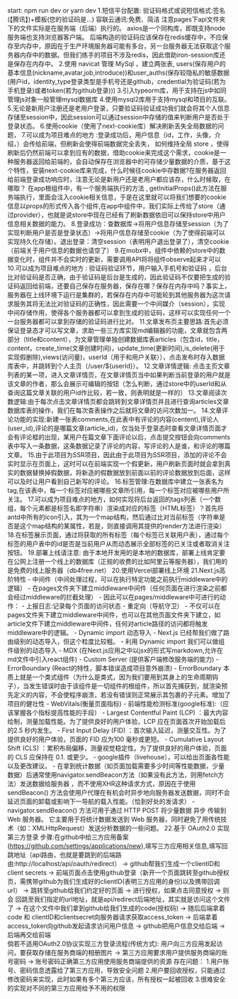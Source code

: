 start: npm run dev  or yarn dev
1.短信平台配置:
验证码格式或说短信格式:签名(【腾讯】)+模板(您的验证码是...)
容联云通讯:免费、简洁
注意pages下api文件夹下的文件实际是在服务端（后端）执行的。
axios是一个同构库，即既支持node服务端也支持浏览器客户端。
后端构造的验证码应该保存在redis缓存中，不应保存至内存中，原因在于生产环境服务器可能有多台，另一台服务器无法获取这个服务器内存中的数据。但我们练手的项目不涉及redis，因此借助iron-session库还是保存在内存中。
2.使用 navicat 管理 MySql ，建立两张表, users(保存用户的基本信息(nickname,avatar,job,introduce))和user_auths(保存较隐私的敏感数据(用户id，identity_type登录类型是手机号还是github，credential为验证码(若为手机登录)或者token(若为github登录)))
3.引入typeorm库，用于支持在js中如同管理js对象一般管理mysql数据库
4.使用mysql2库用于支持mysql和项目的互联。
5.无论是新用户注册还是老用户登录，只要验证码验证成功我们就会将其个人信息存储至session中，因此session可以通过session中存储的值来判断用户是否处于登录状态。
6.使用cookie（使用了next-cookie库）解决刷新丢失全局数据的问题，
7.可以成为项目难点的地方 :登录成功后，用户信息（id，工作，头像，介绍，）会传给前端，但刷新会使得前端数据完全丢失， 如何维持全局 store ，使得刷新后仍然前端可以拿到应有的数据，借助cookie来完成这个需求，cookie是一种服务器返回给前端的，会自动保存在浏览器中的可存储少量数据的介质，基于这个特性，安装next-cookie库来完成，什么时候往cookie中存数据?在服务器返回给前端登录成功响应时，注意无论是新用户还是老用户都应该存，什么时候取，在哪取？ 在app根组件中，有一个服务端执行的方法 , getInitialProps()此方法在服务端执行，里面会注入cookie相关信息，于是在这里就可以将我们想要的cookie信息以props的形式传入各个组件,在app中组件中，我们实际上传给了store（通过provider），也就是说store中现在已经有了刷新数据依旧可以保持store中用户信息相关数据的能力。
8.登录成功：查数据库->将用户信息存储至session（为了实现判断用户是否是登录状态）->将用户信息存储至cookie（为了使得前端可以实现持久化存储）。退出登录：清空session（表明用户退出登录了），清空cookie（前端关于用户信息的数据也请空了）
9.在mobx中，组件中依赖的store中的数据变化时，组件并不会实时的更新，需要调用API将将组件observe起来才可以
10.可以成为项目难点的地方 : 验证码验证环节，用户输入手机号和验证码 ，后台比对验证码是否正确，由于验证码是后台是生成的，因此验证码不仅要把生成的验证码返回给前端，还要自己保存在服务器，保存在哪？保存在内存中吗？事实上，服务器在上线环境下运行是集群的，若保存在内存中可能轮到其他服务器为这次请求服务其将无法比对验证码的正确性，因此需要一个中间媒介（session），实现中间存储作用，使得各个服务器都可以拿到生成的验证码，这样可以实现任何一个一台服务器都可以拿到存储的验证码进行比对。
11.文章发布页主要思路:首先必须保证登录态才可以写文章，求助一些三方库实现md编辑器的功能，文章就包含两部分（title和content），为文章管理单独创建数据库表articles（包含id，title，content，create_time(文章创建时间)，update_time(更新时间),is_delete(用于实现假删除),views(访问量)，userId（用于和用户关联）），点击发布时存入数据库表中，并跳转到个人主页（/user/${userId}）。
12.文章详情逻辑: 点击主页文章列表的某一项，进入文章详情页，在文章详情页当中如果判断当前登录的用户就是该文章的作者，那么会展示可编辑的按钮（怎么判断，通过store中的userId和从查询这篇文章关联的用户id作比较，若一致，则表明就是一样的）
13.文章阅读次数逻辑:由于每次点击文章详情页都会跳转到文章详情页并且进行查询articles文章数据库表的操作，我们在每次查表操作之后就将文章的访问次数加一。
14.文章评论功能的实现:新建一张表comments,在此表中有评论的内容(centent),评论人(user_id),评论的是哪篇文章(article_id)，仅当处于登录态时查看文章详情页面才会有评论框的出现，某用户在篇文章下面评论以后，点击提交按钮会向comments表中写入一条数据，这条数据记录了评论的内容，写评论的人是谁，和评论的哪篇文章。
15.由于此项目为SSR项目，因此由于此项目为SSR项目，添加的评论不会实时显示在页面上，这时可以在前端实现一个假更新，用户刷新页面时就会拿到真实的数据替换掉假数据，将新造的假数据放到前面以前的评论数据放到后面，这样可以及时让用户看到自己新写的评论。
16.标签管理:在数据库中建立一张表名为tag,在该表中，每一个标签对应被哪些文章所引用，每一个标签对应被哪些用户所关注。 
17.可以成为项目难点的地方，如何实现将后台返回的tags列表（一个数组，每个元素都是标签名即字符串）渲染成对应的标签（HTML标签）？首先将antd中所有的icon引入，其为一个map结构，然后通过比对当前标签（字符串是否是这个map结构的某属性，若是，则直接调用其提供的render方法进行渲染）
18.在标签展示页面，通过将获取的所有标签（每个标签已关联用户表），通过每个标签的用户表中的id是否是当前用户从而动态展示全部标签的已关注或者取消关注按钮。
19.部署上线请注意: 由于本地开发用的是本地的数据库，部署上线肯定要在公网上注册一个线上的数据库（正规的收费的比如阿里云等服务器），我们用的是免费的线上服务器（db4free.net）
20.使用Vercel部署线上环境
21.Next.js高阶特性
    - 中间件（中间处理过程，可以在执行特定功能之前执行middleware中的逻辑）
        - 在pages文件夹下建立middleware中间件（任何页面在进行渲染之前都会经过middleware的拦截处理）
            - 因此可以在pages/middleware中可进行的动作：
                - 上报日志:记录每个页面的访问状态 
                - 重定向（导航守卫）
        - 不仅可以在pages文件夹下建立middleware中间件，也可以在其他页面文件夹下建立，如article文件下建立middleware中间件，任何对article路径的访问都将触发middleware中的逻辑。
    - Dynamic import 动态导入 
        - Next.js 已经帮我们做了路由级别的动态导入，但这个粒度比较粗。
        - 利用 Dynamic import 我们可以做组件级别的动态导入
    - MDX (在Next.js应用之中以jsx的形式写markdown,允许在md文件中引入react组件)
    - Custom Server (提供客户端修改服务端的能力)
    - ErrorBoundary (React的特性，脚本错误造成项目意外崩溃)
        - ErrorBoundary 本质上就是一个类式组件（为什么是类式，因为我们要用到其身上的生命周期钩子），当发生错误时由于该组件是一切组件的根组件，所以首先捕获到，就渲染预先定义的内容，不会使程序崩溃，若没有错误则正常展示其包裹的子元素。增加了项目的健壮性
    - WebVitals(衡量页面指标)
        - 前端性能检测标准(google标准):（应该掌握各个指标提高性能的手段）
        - Largest Contentful Paint (LCP) ：最大内容绘制，测量加载性能。为了提供良好的用户体验，LCP 应在页面首次开始加载后的2.5 秒内发生。
        - First Input Delay (FID) ：首次输入延迟，测量交互性。为了提供良好的用户体验，页面的 FID 应为100 毫秒或更短。
        - Cumulative Layout Shift (CLS) ：累积布局偏移，测量视觉稳定性。为了提供良好的用户体验，页面的 CLS 应保持在 0.1. 或更少。
        - google插件（livehouse），可以给出页面各性能以及更改建议。
        - 在拿到统计数据（如页面加载需要多少时间等性能数据，少量数据）后通常使用navigator.sendBeacon方法（如果没有此方法，则用fetch方法）发送数据给服务器  ，而不使用XHR这种请求方式，原因在于使用 sendBeacon() 方法会使用户代理在有机会时异步地向服务器发送数据，同时不会延迟页面的卸载或影响下一导航的载入性能。（恰到好处的发请求）
        - navigator.sendBeacon() 方法可用于通过 HTTP POST 将少量数据 异步 传输到 Web 服务器。
        它主要用于将统计数据发送到 Web 服务器，同时避免了用传统技术（如：XMLHttpRequest）发送分析数据的一些问题。
22.基于 OAuth2.0 实现第三方登录
步骤:在github中给三方应用备案(https://github.com/settings/applications/new),填写三方应用相关信息,填写回跳地址（api路由，也就是要跳到的后端路由:http://localhost/api/oauth/redirect） -> github帮我们生成一个clientID和client secrets  -> 前端页面点击使用github登录（新开一个页面跳转至github授权页，需携带github为我们生成好的clientID(表明三方应用的身份)以及携带回调url） -> 跳转至github给我们约定好的页面 -> 进行授权，如果点击同意授权 -> 则会 回跳至我们指定的url地址，就是api/redirect后端地址，其实就是访问这个文件了 -> 在这个文件中我们拿到github给我们生成的code(授权码) -> 随后后端拿着code 和 clientID和clientsecret向服务器请求获取access_token -> 后端拿着access_token向github发起请求访问用户信息 -> github把用户信息交给后端 -> 后端再交给前端  
倘若不适用OAuth2.0协议实现三方登录流程(传统方式): 
用户向三方应用发起访问，要获取存储在服务商端的相册图片 -> 第三方应用要求用户提供服务商端的账号密码 -> 账号密码正确第三方应用使用服务商端提供的资源
存在问题：
1.用户账号、密码信息透露给了第三方应用，导致安全问题
2.用户要回收授权，只能通过修改密码来实现，此时如果有多个第三方应该，所有授权一起被回收
3.很难安全的实现对不同的第三方应用给予不用的权限




